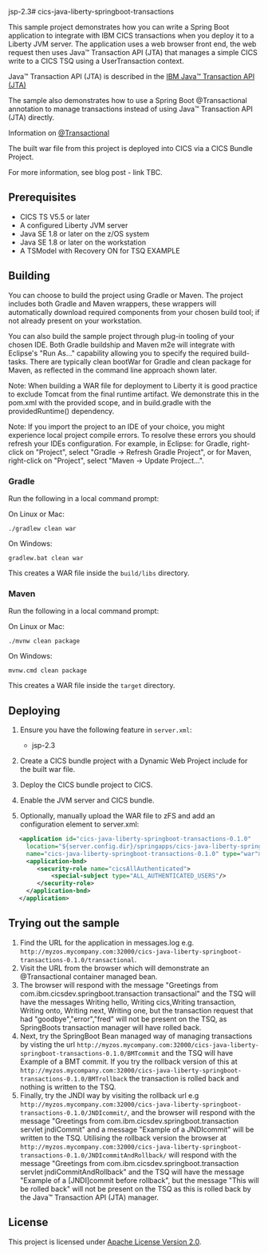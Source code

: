 jsp-2.3# cics-java-liberty-springboot-transactions

This sample project demonstrates how you can write a Spring Boot application to integrate with IBM CICS transactions when you deploy it to a Liberty JVM server.  The application uses a web browser front end, the web request then uses Java™ Transaction API (JTA) that manages a simple CICS write to a CICS TSQ using a UserTransaction context.

Java™ Transaction API (JTA) is described in the [IBM Java™ Transaction API (JTA)](https://www.ibm.com/support/knowledgecenter/en/SSGMCP_5.4.0/applications/developing/java/dfhpj2_jta.html)

The sample also demonstrates how to use a Spring Boot @Transactional annotation to manage transactions instead of using Java™ Transaction API (JTA) directly.  

Information on [@Transactional](https://docs.spring.io/spring/docs/4.2.x/spring-framework-reference/html/transaction.html)

The built war file from this project is deployed into CICS via a CICS Bundle Project.

For more information, see blog post - link TBC.

## Prerequisites

  - CICS TS V5.5 or later
  - A configured Liberty JVM server 
  - Java SE 1.8 or later on the z/OS system
  - Java SE 1.8 or later on the workstation
  - A TSModel with Recovery ON for TSQ EXAMPLE

## Building 

You can choose to build the project using Gradle or Maven. The project includes both Gradle and Maven wrappers, these wrappers will automatically download required components from your chosen build tool; if not already present on your workstation.

You can also build the sample project through plug-in tooling of your chosen IDE. Both Gradle buildship and Maven m2e will integrate with Eclipse's "Run As..." capability allowing you to specify the required build-tasks. There are typically clean bootWar for Gradle and clean package for Maven, as reflected in the command line approach shown later.

Note: When building a WAR file for deployment to Liberty it is good practice to exclude Tomcat from the final runtime artifact. We demonstrate this in the pom.xml with the provided scope, and in build.gradle with the providedRuntime() dependency.

Note: If you import the project to an IDE of your choice, you might experience local project compile errors. To resolve these errors you should refresh your IDEs configuration. For example, in Eclipse: for Gradle, right-click on "Project", select "Gradle -> Refresh Gradle Project", or for Maven, right-click on "Project", select "Maven -> Update Project...".

### Gradle

Run the following in a local command prompt:

On Linux or Mac:
```shell
./gradlew clean war
```

On Windows:
```shell
gradlew.bat clean war
```

This creates a WAR file inside the `build/libs` directory.

### Maven

Run the following in a local command prompt:

On Linux or Mac:
```shell
./mvnw clean package
```

On Windows:
```shell
mvnw.cmd clean package
```

This creates a WAR file inside the `target` directory.

## Deploying

1. Ensure you have the following feature in `server.xml`:

    - jsp-2.3
    
2. Create a CICS bundle project with a Dynamic Web Project include for the built war file.

3. Deploy the CICS bundle project to CICS.

4. Enable the JVM server and CICS bundle.

5. Optionally, manually upload the WAR file to zFS and add an <application> configuration element to server.xml:

``` XML
   <application id="cics-java-liberty-springboot-transactions-0.1.0"  
     location="${server.config.dir}/springapps/cics-java-liberty-springboot-transactions-0.1.0.war"  
     name="cics-java-liberty-springboot-transactions-0.1.0" type="war">
     <application-bnd>
        <security-role name="cicsAllAuthenticated">
            <special-subject type="ALL_AUTHENTICATED_USERS"/>
        </security-role>
     </application-bnd>  
   </application>
```

    
## Trying out the sample

1. Find the URL for the application in messages.log e.g. `http://myzos.mycompany.com:32000/cics-java-liberty-springboot-transactions-0.1.0/transactional`. 
2. Visit the URL from the browser which will demonstrate an @Transactional container managed bean.
3. The browser will respond with the message "Greetings from com.ibm.cicsdev.springboot.transaction transactional" and the TSQ will have the messages  Writing hello, Writing cics,Writing transaction, Writing onto, Writing next, Writing one, but the transaction request that had "goodbye","error","fred" will not be present on the TSQ, as SpringBoots transaction manager will have rolled back.
4. Next, try the SpringBoot Bean managed way of managing transactions by visting the url `http://myzos.mycompany.com:32000/cics-java-liberty-springboot-transactions-0.1.0/BMTcommit` and the TSQ will have Example of a BMT commit.  If you try the rollback version of this at `http://myzos.mycompany.com:32000/cics-java-liberty-springboot-transactions-0.1.0/BMTrollback` the transaction is rolled back and nothing is written to the TSQ.
5. Finally, try the JNDI way by visiting the rollback url e.g `http://myzos.mycompany.com:32000/cics-java-liberty-springboot-transactions-0.1.0/JNDIcommit/`, and the browser will respond with the message "Greetings from com.ibm.cicsdev.springboot.transaction servlet jndiCommit" and a message "Example of a JNDIcommit" will be written to the TSQ.  Utilising the rollback version the browser at `http://myzos.mycompany.com:32000/cics-java-liberty-springboot-transactions-0.1.0/JNDIcommitAndRollback/`  will respond with the message "Greetings from com.ibm.cicsdev.springboot.transaction servlet jndiCommitAndRollback" and the TSQ will have the message "Example of a [JNDI]commit before rollback", but the message "This will be rolled back" will not be present on the TSQ as this is rolled back by the Java™ Transaction API (JTA) manager.          

## License
This project is licensed under [Apache License Version 2.0](LICENSE). 

